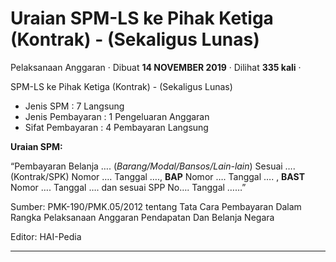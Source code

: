 Uraian SPM-LS ke Pihak Ketiga (Kontrak) - (Sekaligus Lunas)
===========================================================

Pelaksanaan Anggaran · Dibuat **14 NOVEMBER 2019** · Dilihat **335 kali** ·

SPM-LS ke Pihak Ketiga (Kontrak) - (Sekaligus Lunas)

*   Jenis SPM : 7 Langsung
*   Jenis Pembayaran : 1 Pengeluaran Anggaran
*   Sifat Pembayaran : 4 Pembayaran Langsung

**Uraian SPM:**

“Pembayaran Belanja …. (_Barang/Modal/Bansos/Lain-lain_) Sesuai …. (Kontrak/SPK) Nomor …. Tanggal …., **BAP** Nomor …. Tanggal …. , **BAST** Nomor …. Tanggal …. dan sesuai SPP No…. Tanggal ……”

  

Sumber: PMK-190/PMK.05/2012 tentang Tata Cara Pembayaran Dalam Rangka Pelaksanaan Anggaran Pendapatan Dan Belanja Negara

Editor: HAI-Pedia  

  
  
  

* * *